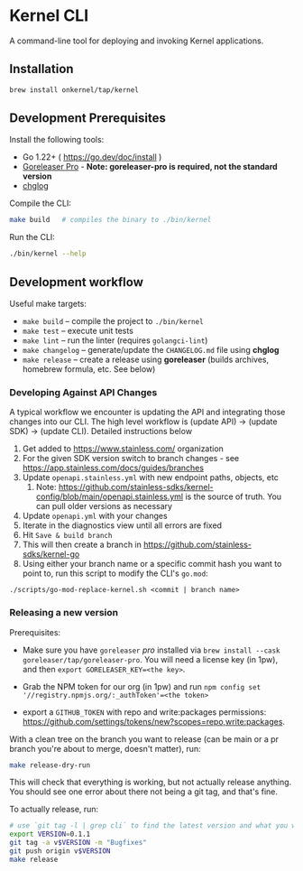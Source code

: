 # Kernel CLI

A command-line tool for deploying and invoking Kernel applications.

## Installation

```bash
brew install onkernel/tap/kernel
```

## Development Prerequisites

Install the following tools:

- Go 1.22+ ( https://go.dev/doc/install )
- [Goreleaser Pro](https://goreleaser.com/install/) - **Note: goreleaser-pro is required, not the standard version**
- [chglog](https://github.com/goreleaser/chglog)

Compile the CLI:

```bash
make build   # compiles the binary to ./bin/kernel
```

Run the CLI:

```bash
./bin/kernel --help
```

## Development workflow

Useful make targets:

- `make build` – compile the project to `./bin/kernel`
- `make test` – execute unit tests
- `make lint` – run the linter (requires `golangci-lint`)
- `make changelog` – generate/update the `CHANGELOG.md` file using **chglog**
- `make release` – create a release using **goreleaser** (builds archives, homebrew formula, etc. See below)

### Developing Against API Changes

A typical workflow we encounter is updating the API and integrating those changes into our CLI. The high level workflow is (update API) -> (update SDK) -> (update CLI). Detailed instructions below

1. Get added to https://www.stainless.com/ organization
1. For the given SDK version switch to branch changes - see https://app.stainless.com/docs/guides/branches
1. Update `openapi.stainless.yml` with new endpoint paths, objects, etc
   1. Note: https://github.com/stainless-sdks/kernel-config/blob/main/openapi.stainless.yml is the source of truth. You can pull older versions as necessary
1. Update `openapi.yml` with your changes
1. Iterate in the diagnostics view until all errors are fixed
1. Hit `Save & build branch`
1. This will then create a branch in https://github.com/stainless-sdks/kernel-go
1. Using either your branch name or a specific commit hash you want to point to, run this script to modify the CLI's `go.mod`:

```
./scripts/go-mod-replace-kernel.sh <commit | branch name>
```

### Releasing a new version

Prerequisites:

- Make sure you have `goreleaser` _pro_ installed via `brew install --cask goreleaser/tap/goreleaser-pro`. You will need a license key (in 1pw), and then `export GORELEASER_KEY=<the key>`.

- Grab the NPM token for our org (in 1pw) and run `npm config set '//registry.npmjs.org/:_authToken'=<the token>`

- export a `GITHUB_TOKEN` with repo and write:packages permissions: https://github.com/settings/tokens/new?scopes=repo,write:packages.

With a clean tree on the branch you want to release (can be main or a pr branch you're about to merge, doesn't matter), run:

```bash
make release-dry-run
```

This will check that everything is working, but not actually release anything.
You should see one error about there not being a git tag, and that's fine.

To actually release, run:

```bash
# use `git tag -l | grep cli` to find the latest version and what you want to bump it to
export VERSION=0.1.1
git tag -a v$VERSION -m "Bugfixes"
git push origin v$VERSION
make release
```
